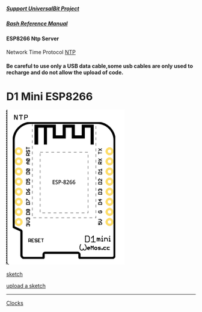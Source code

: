 ##### [Support UniversalBit Project](https://github.com/universalbit-dev/universalbit-dev/tree/main/support)
##### [Bash Reference Manual](https://www.gnu.org/software/bash/manual/html_node/index.html)



#### ESP8266 Ntp Server
Network Time Protocol [NTP](https://microcontrollerslab.com/current-date-time-esp8266-nodemcu-ntp-server/)

#### Be careful to use only a USB data cable,some usb cables are only used to recharge and do not allow the upload of code.
# D1 Mini ESP8266 

[![Alt text](https://github.com/universalbit-dev/universalbit-dev/blob/main/ESP8266/D1_Mini.png)](https://github.com/universalbit-dev/universalbit-dev/tree/main/ann)


[sketch](https://github.com/universalbit-dev/universalbit-dev/blob/main/ESP8266/esp8266_ntp.ino)

[upload a sketch](https://support.arduino.cc/hc/en-us/articles/4733418441116-Upload-a-sketch-in-Arduino-IDE)

---
[Clocks](https://greenwichmeantime.com/articles/clocks/global/)
